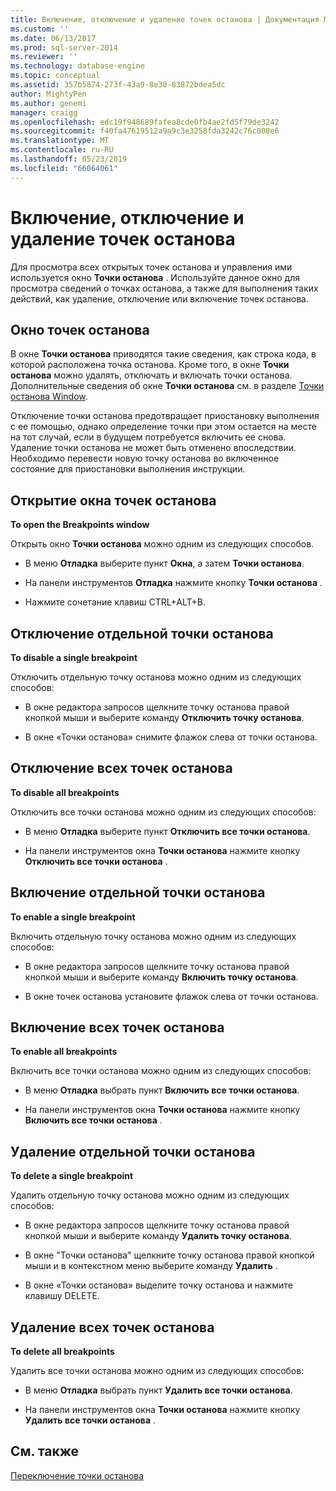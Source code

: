 ```yaml
---
title: Включение, отключение и удаление точек останова | Документация Майкрософт
ms.custom: ''
ms.date: 06/13/2017
ms.prod: sql-server-2014
ms.reviewer: ''
ms.technology: database-engine
ms.topic: conceptual
ms.assetid: 357b5874-273f-43a9-8e30-83872bdea5dc
author: MightyPen
ms.author: genemi
manager: craigg
ms.openlocfilehash: edc19f948689fafea8cde0fb4ae2fd5f79de3242
ms.sourcegitcommit: f40fa47619512a9a9c3e3258fda3242c76c008e6
ms.translationtype: MT
ms.contentlocale: ru-RU
ms.lasthandoff: 05/23/2019
ms.locfileid: "66064061"
---
```

# <a name="enable-disable-and-delete-breakpoints"></a>Включение, отключение и удаление точек останова
  Для просмотра всех открытых точек останова и управления ими используется окно **Точки останова** . Используйте данное окно для просмотра сведений о точках останова, а также для выполнения таких действий, как удаление, отключение или включение точек останова.  
  
## <a name="the-breakpoints-window"></a>Окно точек останова  
 В окне **Точки останова** приводятся такие сведения, как строка кода, в которой расположена точка останова. Кроме того, в окне **Точки останова** можно удалять, отключать и включать точки останова. Дополнительные сведения об окне **Точки останова** см. в разделе [Точки останова Window](transact-sql-debugger-breakpoints-window.md).  
  
 Отключение точки останова предотвращает приостановку выполнения с ее помощью, однако определение точки при этом остается на месте на тот случай, если в будущем потребуется включить ее снова. Удаление точки останова не может быть отменено впоследствии. Необходимо перевести новую точку останова во включенное состояние для приостановки выполнения инструкции.  
  
## <a name="to-open-the-breakpoints-window"></a>Открытие окна точек останова  
 **To open the Breakpoints window**  
  
 Открыть окно **Точки останова** можно одним из следующих способов.  
  
-   В меню **Отладка** выберите пункт **Окна**, а затем **Точки останова**.  
  
-   На панели инструментов **Отладка** нажмите кнопку **Точки останова** .  
  
-   Нажмите сочетание клавиш CTRL+ALT+B.  
  
## <a name="to-disable-a-single-breakpoint"></a>Отключение отдельной точки останова  
 **To disable a single breakpoint**  
  
 Отключить отдельную точку останова можно одним из следующих способов:  
  
-   В окне редактора запросов щелкните точку останова правой кнопкой мыши и выберите команду **Отключить точку останова**.  
  
-   В окне «Точки останова» снимите флажок слева от точки останова.  
  
## <a name="to-disable-all-breakpoints"></a>Отключение всех точек останова  
 **To disable all breakpoints**  
  
 Отключить все точки останова можно одним из следующих способов:  
  
-   В меню **Отладка** выберите пункт **Отключить все точки останова**.  
  
-   На панели инструментов окна **Точки останова** нажмите кнопку **Отключить все точки останова** .  
  
## <a name="to-enable-a-single-breakpoint"></a>Включение отдельной точки останова  
 **To enable a single breakpoint**  
  
 Включить отдельную точку останова можно одним из следующих способов:  
  
-   В окне редактора запросов щелкните точку останова правой кнопкой мыши и выберите команду **Включить точку останова**.  
  
-   В окне точек останова установите флажок слева от точки останова.  
  
## <a name="to-enable-all-breakpoints"></a>Включение всех точек останова  
 **To enable all breakpoints**  
  
 Включить все точки останова можно одним из следующих способов:  
  
-   В меню **Отладка** выбрать пункт **Включить все точки останова**.  
  
-   На панели инструментов окна **Точки останова** нажмите кнопку **Включить все точки останова** .  
  
## <a name="to-delete-a-single-breakpoint"></a>Удаление отдельной точки останова  
 **To delete a single breakpoint**  
  
 Удалить отдельную точку останова можно одним из следующих способов:  
  
-   В окне редактора запросов щелкните точку останова правой кнопкой мыши и выберите команду **Удалить точку останова**.  
  
-   В окне "Точки останова" щелкните точку останова правой кнопкой мыши и в контекстном меню выберите команду **Удалить** .  
  
-   В окне «Точки останова» выделите точку останова и нажмите клавишу DELETE.  
  
## <a name="to-delete-all-breakpoints"></a>Удаление всех точек останова  
 **To delete all breakpoints**  
  
 Удалить все точки останова можно одним из следующих способов:  
  
-   В меню **Отладка** выбрать пункт **Удалить все точки останова**.  
  
-   На панели инструментов окна **Точки останова** нажмите кнопку **Удалить все точки останова** .  
  
## <a name="see-also"></a>См. также  
 [Переключение точки останова](../spatial/point.md)  
  
  

